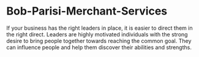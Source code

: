 # Bob-Parisi-Merchant-Services
If your business has the right leaders in place, it is easier to direct them in the right direct. Leaders are highly motivated individuals with the strong desire to bring people together towards reaching the common goal. They can influence people and help them discover their abilities and strengths. 
